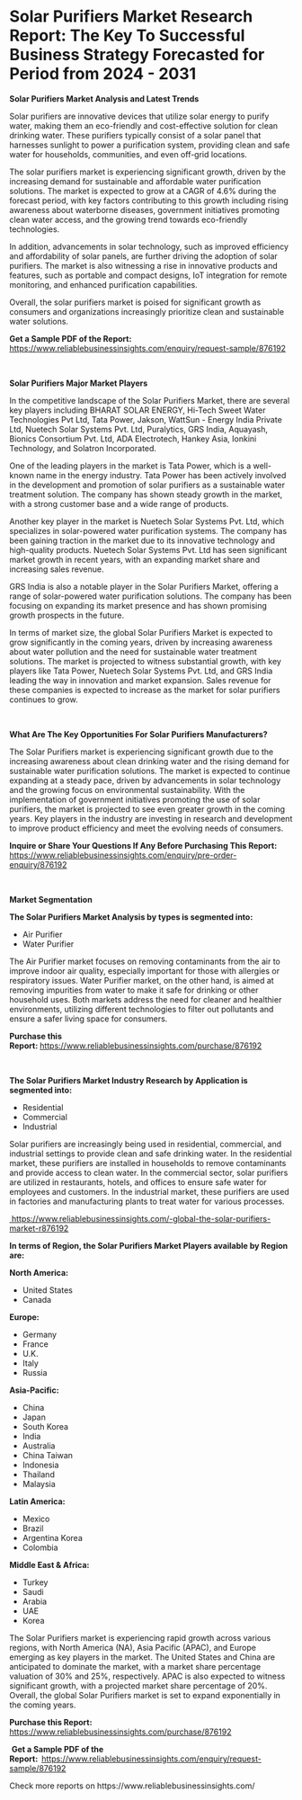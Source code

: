 <p><h1>Solar Purifiers Market Research Report: The Key To Successful Business Strategy Forecasted for Period from 2024 - 2031</h1></p><p><strong>Solar Purifiers Market Analysis and Latest Trends</strong></p>
<p><p>Solar purifiers are innovative devices that utilize solar energy to purify water, making them an eco-friendly and cost-effective solution for clean drinking water. These purifiers typically consist of a solar panel that harnesses sunlight to power a purification system, providing clean and safe water for households, communities, and even off-grid locations.</p><p>The solar purifiers market is experiencing significant growth, driven by the increasing demand for sustainable and affordable water purification solutions. The market is expected to grow at a CAGR of 4.6% during the forecast period, with key factors contributing to this growth including rising awareness about waterborne diseases, government initiatives promoting clean water access, and the growing trend towards eco-friendly technologies.</p><p>In addition, advancements in solar technology, such as improved efficiency and affordability of solar panels, are further driving the adoption of solar purifiers. The market is also witnessing a rise in innovative products and features, such as portable and compact designs, IoT integration for remote monitoring, and enhanced purification capabilities.</p><p>Overall, the solar purifiers market is poised for significant growth as consumers and organizations increasingly prioritize clean and sustainable water solutions.</p></p>
<p><strong>Get a Sample PDF of the Report:&nbsp;</strong> <a href="https://www.reliablebusinessinsights.com/enquiry/request-sample/876192">https://www.reliablebusinessinsights.com/enquiry/request-sample/876192</a></p>
<p>&nbsp;</p>
<p><strong>Solar Purifiers Major Market Players</strong></p>
<p><p>In the competitive landscape of the Solar Purifiers Market, there are several key players including BHARAT SOLAR ENERGY, Hi-Tech Sweet Water Technologies Pvt Ltd, Tata Power, Jakson, WattSun - Energy India Private Ltd, Nuetech Solar Systems Pvt. Ltd, Puralytics, GRS India, Aquayash, Bionics Consortium Pvt. Ltd, ADA Electrotech, Hankey Asia, Ionkini Technology, and Solatron Incorporated.</p><p>One of the leading players in the market is Tata Power, which is a well-known name in the energy industry. Tata Power has been actively involved in the development and promotion of solar purifiers as a sustainable water treatment solution. The company has shown steady growth in the market, with a strong customer base and a wide range of products.</p><p>Another key player in the market is Nuetech Solar Systems Pvt. Ltd, which specializes in solar-powered water purification systems. The company has been gaining traction in the market due to its innovative technology and high-quality products. Nuetech Solar Systems Pvt. Ltd has seen significant market growth in recent years, with an expanding market share and increasing sales revenue.</p><p>GRS India is also a notable player in the Solar Purifiers Market, offering a range of solar-powered water purification solutions. The company has been focusing on expanding its market presence and has shown promising growth prospects in the future.</p><p>In terms of market size, the global Solar Purifiers Market is expected to grow significantly in the coming years, driven by increasing awareness about water pollution and the need for sustainable water treatment solutions. The market is projected to witness substantial growth, with key players like Tata Power, Nuetech Solar Systems Pvt. Ltd, and GRS India leading the way in innovation and market expansion. Sales revenue for these companies is expected to increase as the market for solar purifiers continues to grow.</p></p>
<p>&nbsp;</p>
<p><strong>What Are The Key Opportunities For Solar Purifiers Manufacturers?</strong></p>
<p><p>The Solar Purifiers market is experiencing significant growth due to the increasing awareness about clean drinking water and the rising demand for sustainable water purification solutions. The market is expected to continue expanding at a steady pace, driven by advancements in solar technology and the growing focus on environmental sustainability. With the implementation of government initiatives promoting the use of solar purifiers, the market is projected to see even greater growth in the coming years. Key players in the industry are investing in research and development to improve product efficiency and meet the evolving needs of consumers.</p></p>
<p><strong>Inquire or Share Your Questions If Any Before Purchasing This Report:</strong> <a href="https://www.reliablebusinessinsights.com/enquiry/pre-order-enquiry/876192">https://www.reliablebusinessinsights.com/enquiry/pre-order-enquiry/876192</a></p>
<p>&nbsp;</p>
<p><strong>Market Segmentation</strong></p>
<p><strong>The Solar Purifiers Market Analysis by types is segmented into:</strong></p>
<p><ul><li>Air Purifier</li><li>Water Purifier</li></ul></p>
<p><p>The Air Purifier market focuses on removing contaminants from the air to improve indoor air quality, especially important for those with allergies or respiratory issues. Water Purifier market, on the other hand, is aimed at removing impurities from water to make it safe for drinking or other household uses. Both markets address the need for cleaner and healthier environments, utilizing different technologies to filter out pollutants and ensure a safer living space for consumers.</p></p>
<p><strong>Purchase this Report:&nbsp;</strong><a href="https://www.reliablebusinessinsights.com/purchase/876192">https://www.reliablebusinessinsights.com/purchase/876192</a></p>
<p>&nbsp;</p>
<p><strong>The Solar Purifiers Market Industry Research by Application is segmented into:</strong></p>
<p><ul><li>Residential</li><li>Commercial</li><li>Industrial</li></ul></p>
<p><p>Solar purifiers are increasingly being used in residential, commercial, and industrial settings to provide clean and safe drinking water. In the residential market, these purifiers are installed in households to remove contaminants and provide access to clean water. In the commercial sector, solar purifiers are utilized in restaurants, hotels, and offices to ensure safe water for employees and customers. In the industrial market, these purifiers are used in factories and manufacturing plants to treat water for various processes.</p></p>
<p><a href="https://www.reliablebusinessinsights.com/-global-the-solar-purifiers-market-r876192">&nbsp;https://www.reliablebusinessinsights.com/-global-the-solar-purifiers-market-r876192</a></p>
<p><strong>In terms of Region, the Solar Purifiers Market Players available by Region are:</strong></p>
<p>
    <p> <strong> North America: </strong>
        <ul>
            <li>United States</li>
            <li>Canada</li>
        </ul>
        </p> 
    <p> <strong> Europe: </strong>
        <ul>
            <li>Germany</li>
            <li>France</li>
            <li>U.K.</li>
            <li>Italy</li>
            <li>Russia</li>
        </ul>
        </p> 
    <p> <strong> Asia-Pacific: </strong>
        <ul>
            <li>China</li>
            <li>Japan</li>
            <li>South Korea</li>
            <li>India</li>
            <li>Australia</li>
            <li>China Taiwan</li>
            <li>Indonesia</li>
            <li>Thailand</li>
            <li>Malaysia</li>
        </ul>
        </p> 
    <p> <strong> Latin America: </strong>
        <ul>
            <li>Mexico</li>
            <li>Brazil</li>
            <li>Argentina Korea</li>
            <li>Colombia</li>
        </ul>
        </p> 
    <p> <strong> Middle East & Africa: </strong>
        <ul>
            <li>Turkey</li>
            <li>Saudi</li>
            <li>Arabia</li>
            <li>UAE</li>
            <li>Korea</li>
        </ul>
    </p>
    </p>
<p><p>The Solar Purifiers market is experiencing rapid growth across various regions, with North America (NA), Asia Pacific (APAC), and Europe emerging as key players in the market. The United States and China are anticipated to dominate the market, with a market share percentage valuation of 30% and 25%, respectively. APAC is also expected to witness significant growth, with a projected market share percentage of 20%. Overall, the global Solar Purifiers market is set to expand exponentially in the coming years.</p></p>
<p><strong>Purchase this Report: </strong><a href="https://www.reliablebusinessinsights.com/purchase/876192">https://www.reliablebusinessinsights.com/purchase/876192</a></p>
<p>&nbsp;<strong>Get a Sample PDF of the Report:&nbsp;&nbsp;</strong><a href="https://www.reliablebusinessinsights.com/enquiry/request-sample/876192">https://www.reliablebusinessinsights.com/enquiry/request-sample/876192</a></p>
<p><strong></strong></p>
<p>Check more reports on https://www.reliablebusinessinsights.com/</p>